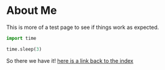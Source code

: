 # About Me
This is more of a test page to see if things work as expected.

```python
import time

time.sleep(3)
```

So there we have it! [here is a link back to the index](index.md)